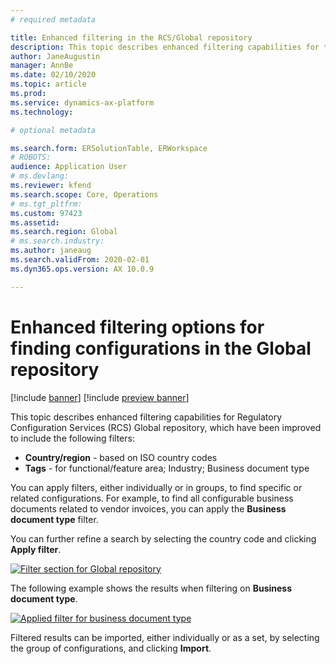 ```yaml
---
# required metadata

title: Enhanced filtering in the RCS/Global repository
description: This topic describes enhanced filtering capabilities for the RCS Global repository, which have been improved to include the additional filters.
author: JaneAugustin      
manager: AnnBe
ms.date: 02/10/2020
ms.topic: article
ms.prod: 
ms.service: dynamics-ax-platform
ms.technology: 

# optional metadata

ms.search.form: ERSolutionTable, ERWorkspace
# ROBOTS: 
audience: Application User
# ms.devlang: 
ms.reviewer: kfend
ms.search.scope: Core, Operations
# ms.tgt_pltfrm: 
ms.custom: 97423
ms.assetid: 
ms.search.region: Global
# ms.search.industry: 
ms.author: janeaug
ms.search.validFrom: 2020-02-01
ms.dyn365.ops.version: AX 10.0.9

---
```


# Enhanced filtering options for finding configurations in the Global repository

[!include [banner](../includes/banner.md)]
[!include [preview banner](../includes/preview-banner.md)]

This topic describes enhanced filtering capabilities for Regulatory Configuration Services (RCS) Global repository, which have been improved to include the following filters: 
- **Country/region** - based on ISO country codes  
- **Tags** - for functional/feature area; Industry; Business document type 

You can apply filters, either individually or in groups, to find specific or related configurations. For example, to find all configurable business documents related to vendor invoices, you can apply the **Business document type** filter. 

You can further refine a search by selecting the country code and clicking **Apply filter**.  

[![Filter section for Global repository](https://github.com/MicrosoftDocs/Dynamics-365-Operations/blob/417079-enhanced-filtering/RCS_Enhanced%20filter_section.JPG)](./media/ER-ExtLookup-Lookup1.gif)

The following example shows the results when filtering on **Business document type**. 

[![Applied filter for business document type](https://github.com/MicrosoftDocs/Dynamics-365-Operations/blob/417079-enhanced-filtering/RCS_Enhanced%20filtering_Applied.JPG)](./media/ER-ExtLookup-Lookup1.gif)

Filtered results can be imported, either individually or as a set, by selecting the group of configurations, and clicking **Import**.




